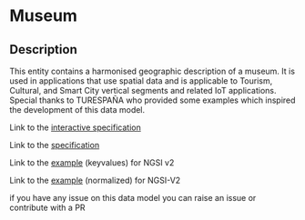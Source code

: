# Museum

## Description 

This entity contains a harmonised geographic description of a museum. It is used in applications that use
spatial data and is applicable to Tourism, Cultural, and Smart City vertical segments and related IoT applications.
Special thanks to TURESPAÑA who provided some examples which inspired the development of this data model.


Link to the [interactive specification](https://swagger.lab.fiware.org/?url=https://smart-data-models.github.io/dataModel.PointOfInterest/Museum/swagger.yaml)

Link to the [specification](https://smart-data-models.github.io/dataModel.PointOfInterest/Museum/doc/spec.md)

Link to the [example](https://smart-data-models.github.io/dataModel.PointOfInterest/Museum/examples/example.json) (keyvalues) for NGSI v2

Link to the [example](https://smart-data-models.github.io/dataModel.PointOfInterest/Museum/examples/example-normalized.json) (normalized) for NGSI-V2


 if you have any issue on this data model you can raise an issue or contribute with a PR